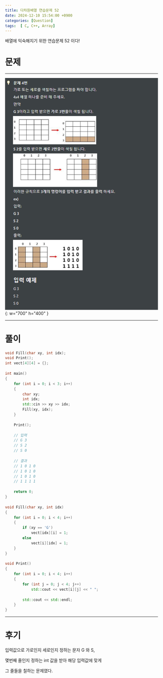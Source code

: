 ```yaml
---
title: 다차원배열 연습문제 52
date: 2024-12-10 15:54:00 +0900
categories: [Question]  
tags:  [ C, C++, Array]
---
```


배열에 익숙해지기 위한 연습문제 52 이다!

# 문제   
---------------------------------------
![Desktop View](/assets/img/Array51.png){: w="700" h="400" }

---------------------------------------

# 풀이

```c++
void Fill(char xy, int idx);
void Print();
int vect[4][4] = {};

int main()
{
    for (int i = 0; i < 3; i++)
    {
        char xy;
        int idx;
        std::cin >> xy >> idx;
        Fill(xy, idx);
    }
    
    Print();

    // 입력
    // G 3
    // S 2
    // S 0

    // 결과
    // 1 0 1 0
    // 1 0 1 0
    // 1 0 1 0
    // 1 1 1 1

    return 0;
}

void Fill(char xy, int idx)
{
    for (int i = 0; i < 4; i++)
    {
        if (xy == 'G')
            vect[idx][i] = 1;
        else
            vect[i][idx] = 1;
    }
}

void Print()
{
    for (int i = 0; i < 4; i++)
    {
        for (int j = 0; j < 4; j++)
            std::cout << vect[i][j] << " ";
    
        std::cout << std::endl;
    }
}
```
---------------------------------------

# 후기

입력값으로 가로인지 세로인지 정하는 문자 G 와 S,

몇번째 줄인지 정하는 int 값을 받아 해당 입력값에 맞게

그 줄들을 칠하는 문제였다.
